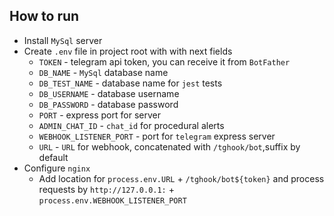## How to run
- Install `MySql` server
- Create `.env` file in project root with with next fields
	- `TOKEN` - telegram api token, you can receive it from `BotFather`
	- `DB_NAME` - `MySql` database name
	- `DB_TEST_NAME` - database name for `jest` tests
	- `DB_USERNAME` - database username
	- `DB_PASSWORD` - database password
	- `PORT` - express port for server
	- `ADMIN_CHAT_ID` - `chat_id` for procedural alerts
	- `WEBHOOK_LISTENER_PORT` - port for `telegram` express server
	- `URL` - `URL` for webhook, concatenated with `/tghook/bot`,suffix by default
- Configure `nginx`
	- Add location for `process.env.URL` + `/tghook/bot${token}` and process requests by `http://127.0.0.1:` + `process.env.WEBHOOK_LISTENER_PORT`
